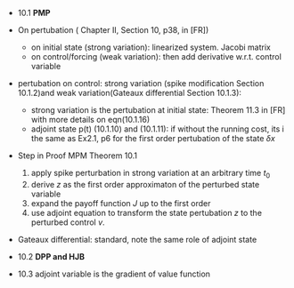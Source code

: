 + 10.1 **PMP**

+ On pertubation ( Chapter II, Section 10, p38, in [FR])
  + on initial state (strong variation): linearized system.  Jacobi matrix 
  + on control/forcing (weak variation): then add derivative w.r.t. control variable 
  
+ pertubation on control:  strong variation (spike modification Section 10.1.2)and weak variation(Gateaux differential Section 10.1.3): 
  + strong variation is the pertubation at initial state:  Theorem 11.3 in [FR] with more details on eqn(10.1.16)
  + adjoint state p(t) (10.1.10) and (10.1.11):  if without the running cost, its i the same as Ex2.1, p6 for the first order pertubation of the state $\delta x$
 
+ Step in Proof MPM Theorem 10.1

  1. apply spike perturbation in strong variation at an arbitrary time $t_0$
  2. derive $z$ as the first order approximaton of the perturbed state variable
  3. expand the payoff function $J$ up to the first order 
  4. use adjoint equation to transform the state pertubation $z$ to the perturbed control $v$.
 
+ Gateaux differential: standard, note the same role of adjoint state


+ 10.2 **DPP and HJB**

+ 10.3  adjoint variable is the gradient of value function
